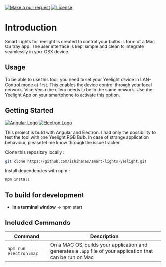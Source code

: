 [![Make a pull request][prs-badge]][prs]
[![License](http://img.shields.io/badge/Licence-GNU-brightgreen.svg)](LICENSE.md)

# Introduction

Smart Lights for Yeelight is created to control your bulbs in form of a Mac OS tray app.
The user interface is kept simple and clean to integrate seamlessly in your OSX device.  

## Usage

To be able to use this tool, you need to set your Yeelight device in LAN-Control mode at first. 
This enables the device control through your local network. Vice Versa the client needs to be in
the same network. Use the Yeelight App on your smartphone to activate this option. 

## Getting Started

[![Angular Logo](https://www.vectorlogo.zone/logos/angular/angular-icon.svg)](https://angular.io/) [![Electron Logo](https://www.vectorlogo.zone/logos/electronjs/electronjs-icon.svg)](https://electronjs.org/)

This project is build with Angular and Electron.
I had only the possibility to test the tool with one 
Yeelight RGB Bulb. In case of strange application behaviour, 
please let me know through the issue tracker. 

Clone this repository locally :

``` bash
git clone https://github.com/ishiharas/smart-lights-yeelight.git
```

Install dependencies with npm :

``` bash
npm install
```

## To build for development

- **in a terminal window** -> npm start


## Included Commands

|Command|Description|
|--|--|
|`npm run electron:mac`|  On a MAC OS, builds your application and generates a `.app` file of your application that can be run on Mac |

[license-badge]: https://img.shields.io/badge/license-Apache2-blue.svg?style=flat
[license]: https://github.com/ishiharas/smart-lights-yeelight/blob/master/LICENSE.md
[prs-badge]: https://img.shields.io/badge/PRs-welcome-brightgreen.svg?style=flat-square
[prs]: http://makeapullrequest.com
